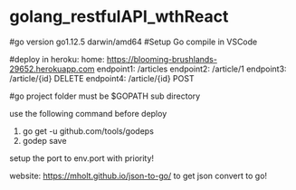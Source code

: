 # golang_restfulAPI_wthReact

#go version go1.12.5 darwin/amd64
#Setup Go compile in VSCode

#deploy in heroku: 
home: https://blooming-brushlands-29652.herokuapp.com
endpoint1: /articles
endpoint2: /article/1
endpoint3: /article/{id} DELETE 
endpoint4: /article/{id} POST


#go project folder must be $GOPATH sub directory

use the following command before deploy
1. go get -u github.com/tools/godeps
2. godep save 

setup the port to env.port with priority!

website: https://mholt.github.io/json-to-go/ to get json convert to go!